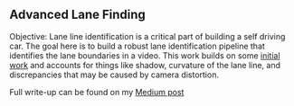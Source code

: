 ## Advanced Lane Finding

Objective: Lane line identification is a critical part of building a self driving car. The goal here is to build a robust lane identification pipeline that identifies the lane boundaries in a video. This work builds on some [initial work](https://github.com/JovanSardinha/CarND-LaneLines-P1) and accounts for things like shadow, curvature of the lane line, and discrepancies that may be caused by camera distortion.

Full write-up can be found on my [Medium post](https://medium.com/@jovansardinha/building-a-robust-lane-identification-pipeline-with-computer-vision-b6aaa4fc0de9)
